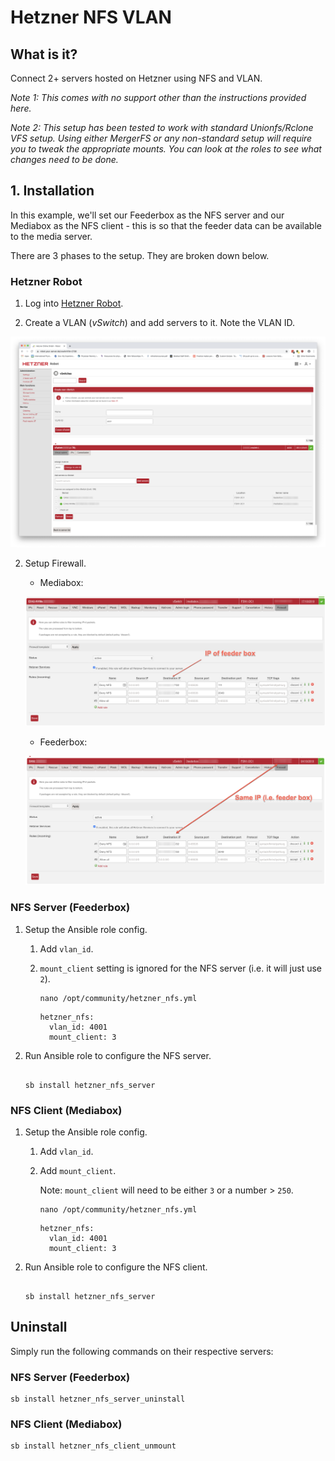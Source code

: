 # Hetzner NFS VLAN

## What is it?

Connect 2+ servers hosted on Hetzner using NFS and VLAN.

_Note 1: This comes with no support other than the instructions provided here._

_Note 2: This setup has been tested to work with standard Unionfs/Rclone VFS setup. Using either MergerFS or any non-standard setup will require you to tweak the appropriate mounts. You can look at the roles to see what changes need to be done._

## 1. Installation

In this example, we'll set our Feederbox as the NFS server and our Mediabox as the NFS client - this is so that the feeder data can be available to the media server.

There are 3 phases to the setup. They are broken down below.

### Hetzner Robot

1. Log into [Hetzner Robot](https://robot.your-server.de/).

1. Create a VLAN (_vSwitch_) and add servers to it. Note the VLAN ID.

  ![](../images/community/hetzner_vswitch.png)

2. Setup Firewall.

      - Mediabox:

      ![](../images/community/hetzner_mbox.png)


      - Feederbox:

      ![](../images/community/hetzner_fbox.png)

### NFS Server (Feederbox)

1. Setup the Ansible role config.

   1. Add `vlan_id`.

   2. `mount_client` setting is ignored for the NFS server (i.e. it will just use `2`).


      ``` { .shell }
      nano /opt/community/hetzner_nfs.yml
      ```

      ``` { .yaml }
      hetzner_nfs:
        vlan_id: 4001
        mount_client: 3
      ```

1. Run Ansible role to configure the NFS server.

    ``` { .shell }

    sb install hetzner_nfs_server

    ```

### NFS Client (Mediabox)


1. Setup the Ansible role config.

   1. Add `vlan_id`.

   2. Add `mount_client`.

      Note: `mount_client` will need to be either `3` or a number > `250`.

      ``` { .shell }
      nano /opt/community/hetzner_nfs.yml
      ```

      ``` { .yaml }
      hetzner_nfs:
        vlan_id: 4001
        mount_client: 3
      ```

2. Run Ansible role to configure the NFS client.

    ``` { .shell }

    sb install hetzner_nfs_server

    ```

## Uninstall

Simply run the following commands on their respective servers:

### NFS Server (Feederbox)

```
sb install hetzner_nfs_server_uninstall
```

### NFS Client (Mediabox)

```
sb install hetzner_nfs_client_unmount
```
